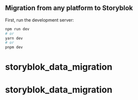 
## Migration from any platform to Storyblok 

First, run the development server:

```bash
npm run dev
# or
yarn dev
# or
pnpm dev
```

# storyblok_data_migration
# storyblok_data_migration

